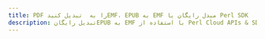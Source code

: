 ---title: PDF را به  تبدیل کنیدEMF، EPUB به EMF مبدل رایگان یا Perl SDKdescription: تبدیل رایگانEPUB به EMF با استفاده از Perl Cloud APIs & SDK همچنین اسناد PDF را در Cloud ایجاد، ویرایش و رندر کنید.---